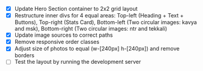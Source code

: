 - [x] Update Hero Section container to 2x2 grid layout
- [x] Restructure inner divs for 4 equal areas: Top-left (Heading + Text + Buttons), Top-right (Stats Card), Bottom-left (Two circular images: kavya and msk), Bottom-right (Two circular images: ntr and tekkali)
- [x] Update image sources to correct paths
- [x] Remove responsive order classes
- [x] Adjust size of photos to equal (w-[240px] h-[240px]) and remove borders
- [ ] Test the layout by running the development server
